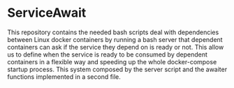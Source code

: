 # ServiceAwait
This repository contains the needed bash scripts deal with dependencies between Linux docker containers by running a bash server that dependent containers can ask if the service they depend on is ready or not. This allow us to define when the service is ready to be consumed by dependent containers in a flexible way and speeding up the whole docker-compose startup process. 
This system composed by the server script and the awaiter functions implemented in a second file.
